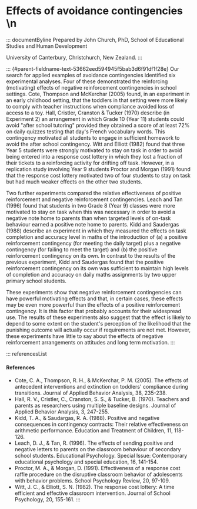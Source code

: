 # Effects of avoidance contingencies \n

::: documentByline
Prepared by John Church, PhD, School of Educational Studies and Human
Development

University of Canterbury, Christchurch, New Zealand.
:::

::: {#parent-fieldname-text-53662eed594945f5bab3d6f91df1f28e}
Our search for applied examples of avoidance contingencies identified
six experimental analyses. Four of these demonstrated the reinforcing
(motivating) effects of negative reinforcement contingencies in school
settings. Cote, Thompson and McKerchar (2005) found, in an experiment in
an early childhood setting, that the toddlers in that setting were more
likely to comply with teacher instructions when compliance avoided loss
of access to a toy. Hall, Cristler, Cranston & Tucker (1970) describe
(in Experiment 2) an arrangement in which Grade 10 (Year 11) students
could avoid "after school tutoring" provided they obtained a score of at
least 72% on daily quizzes testing that day's French vocabulary words.
This contingency motivated all students to engage in sufficient homework
to avoid the after school contingency. Witt and Elliott (1982) found
that three Year 5 students were strongly motivated to stay on task in
order to avoid being entered into a response cost lottery in which they
lost a fraction of their tickets to a reinforcing activity for drifting
off task. However, in a replication study involving Year 9 students
Proctor and Morgan (1991) found that the response cost lottery motivated
two of four students to stay on task but had much weaker effects on the
other two students.

Two further experiments compared the relative effectiveness of positive
reinforcement and negative reinforcement contingencies. Leach and Tan
(1996) found that students in two Grade 8 (Year 9) classes were more
motivated to stay on task when this was necessary in order to avoid a
negative note home to parents than when targeted levels of on-task
behaviour earned a positive note home to parents. Kidd and Saudergas
(1988) describe an experiment in which they measured the effects on task
completion and accuracy level in maths of the introduction of (a) a
positive reinforcement contingency (for meeting the daily target) plus a
negative contingency (for failing to meet the target) and (b) the
positive reinforcement contingency on its own. In contrast to the
results of the previous experiment, Kidd and Saudergas found that the
positive reinforcement contingency on its own was sufficient to maintain
high levels of completion and accuracy on daily maths assignments by two
upper primary school students.

These experiments show that negative reinforcement contingencies can
have powerful motivating effects and that, in certain cases, these
effects may be even more powerful than the effects of a positive
reinforcement contingency. It is this factor that probably accounts for
their widespread use. The results of these experiments also suggest that
the effect is likely to depend to some extent on the student's
perception of the likelihood that the punishing outcome will actually
occur if requirements are not met. However, these experiments have
little to say about the effects of negative reinforcement arrangements
on attitudes and long term motivation.
:::

::: referencesList
#### References

-   Cote, C. A., Thompson, R. H., & McKerchar, P. M. (2005). The effects
    of antecedent interventions and extinction on toddlers' compliance
    during transitions. Journal of Applied Behavior Analysis, 38,
    235-238.
-   Hall, R. V., Cristler, C., Cranston, S. S., & Tucker, B. (1970).
    Teachers and parents as researchers using multiple baseline designs.
    Journal of Applied Behavior Analysis, 3, 247-255.
-   Kidd, T. A., & Saudargas, R. A. (1988). Positive and negative
    consequences in contingency contracts: Their relative effectiveness
    on arithmetic performance. Education and Treatment of Children, 11,
    118-126.
-   Leach, D. J., & Tan, R. (1996). The effects of sending positive and
    negative letters to parents on the classroom behaviour of secondary
    school students. Educational Psychology. Special Issue: Contemporary
    educational psychology and special education, 16, 141-154.
-   Proctor, M. A., & Morgan, D. (1991). Effectiveness of a response
    cost raffle procedure on the disruptive classroom behavior of
    adolescents with behavior problems. School Psychology Review, 20,
    97-109.
-   Witt, J. C., & Elliott, S. N. (1982). The response cost lottery: A
    time efficient and effective classroom intervention. Journal of
    School Psychology, 20, 155-161.
:::
